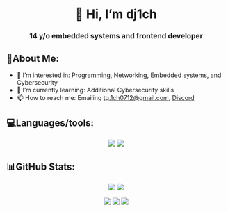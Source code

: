 <h1 align=center>👋 Hi, I’m dj1ch</h1>

<h3 align=center>14 y/o embedded systems and frontend developer</h3>

## 🔎About Me:
- 👀 I’m interested in: Programming, Networking, Embedded systems, and Cybersecurity
- 🌱 I’m currently learning: Additional Cybersecurity skills
- 📫 How to reach me: Emailing tg.1ch0712@gmail.com, [Discord](https://discord.com/users/871252436038320209)

## 💻Languages/tools:

<p align="center">
  <img src="https://skillicons.dev/icons?i=c,cpp,html,css,vue,astro,nix,bash,md&theme=dark&perline=10" />
  <img src="https://skillicons.dev/icons?i=docker,github,git,cmake,vscode,visualstudio,atom,raspberrypi,linux,kali&theme=dark&perline=10" />
</p>
<!--
<p align="center">
  <img src="https://cdn.jsdelivr.net/gh/devicons/devicon@latest/icons/cplusplus/cplusplus-original.svg" width="50" height="50" />
  <img src="https://cdn.jsdelivr.net/gh/devicons/devicon@latest/icons/c/c-original.svg" width="50" height="50" />
  <img src="https://cdn.jsdelivr.net/gh/devicons/devicon@latest/icons/embeddedc/embeddedc-original.svg" width="50" height="50" />        
  <img src="https://cdn.jsdelivr.net/gh/devicons/devicon@latest/icons/python/python-original.svg" width="50" height="50" />       
  <img src="https://cdn.jsdelivr.net/gh/devicons/devicon@latest/icons/html5/html5-original.svg" width="50" height="50" />
  <img src="https://cdn.jsdelivr.net/gh/devicons/devicon@latest/icons/css3/css3-original.svg" width="50" height="50" />
  <img src="https://cdn.jsdelivr.net/gh/devicons/devicon@latest/icons/vuejs/vuejs-original.svg" width="50" height="50" />
  <img src="https://cdn.jsdelivr.net/gh/devicons/devicon@latest/icons/astro/astro-original.svg" width="50" height="50" />
  <img src="https://cdn.jsdelivr.net/gh/devicons/devicon@latest/icons/nixos/nixos-original.svg" width="50" height="50" />
  <img src="https://cdn.jsdelivr.net/gh/devicons/devicon@latest/icons/bash/bash-original.svg" width="50" height="50" />
</p>
<p align="center">
  <img src="https://cdn.jsdelivr.net/gh/devicons/devicon@latest/icons/github/github-original.svg" width="50" height="50" />
  <img src="https://cdn.jsdelivr.net/gh/devicons/devicon@latest/icons/vscode/vscode-original.svg" width="50" height="50" />
  <img src="https://cdn.jsdelivr.net/gh/devicons/devicon@latest/icons/nano/nano-original.svg" width="50" height="50" />
  <img src="https://cdn.jsdelivr.net/gh/devicons/devicon@latest/icons/vim/vim-original.svg" width="50" height="50" />
  <img src="https://cdn.jsdelivr.net/gh/devicons/devicon@latest/icons/cmake/cmake-original.svg" width="50" height="50" />
  <img src="https://cdn.jsdelivr.net/gh/devicons/devicon@latest/icons/docker/docker-original.svg" width="50" height="50" />
  <img src="https://cdn.jsdelivr.net/gh/devicons/devicon@latest/icons/arduino/arduino-original.svg" width="50" height="50" />
  <img src="https://cdn.jsdelivr.net/gh/devicons/devicon@latest/icons/raspberrypi/raspberrypi-original.svg" width="50" height="50" />
  <img src="https://cdn.jsdelivr.net/gh/devicons/devicon@latest/icons/linux/linux-original.svg" width="50" height="50" />        
</p>
-->

## 📊GitHub Stats:

<p align="center">
  <img src="https://github-readme-stats.vercel.app/api?username=dj1ch&theme=github_dark&hide_border=true" />
  <img src="https://github-readme-stats.vercel.app/api/top-langs/?username=dj1ch&theme=github_dark&size_weight=1&count_weight=0&exclude_repo=mr-kushi-website-but-better&layout=compact&hide_border=true" />
</p>

<p align="center">
  <img src="http://github-profile-summary-cards.vercel.app/api/cards/productive-time?username=dj1ch&theme=github_dark&utcOffset=8" />
  <img src="http://github-profile-summary-cards.vercel.app/api/cards/most-commit-language?username=dj1ch&theme=github_dark&hide_border=true" />
  <img src="http://github-profile-summary-cards.vercel.app/api/cards/profile-details?username=dj1ch&theme=github_dark&hide_border=true" />
</p>

<!--
![dj1ch github-trophies](https://stats.dooboo.io/api/github-trophies?login=dj1ch)
![github-stats](https://stats.dooboo.io/api/github-stats-advanced?login=dj1ch)

dj1ch/dj1ch is a ✨ special ✨ repository because its `README.md` (this file) appears on your GitHub profile.
You can click the Preview link to take a look at your changes.
--->
